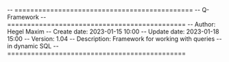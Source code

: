 -- =============================================
--				Q-Framework
-- =============================================
-- Author:		Hegel Maxim
-- Create date: 2023-01-15 10:00
-- Update date:	2023-01-18 15:00
-- Version: 	1.04
-- Description:	Framework for working with queries
--				in dynamic SQL
-- =============================================
